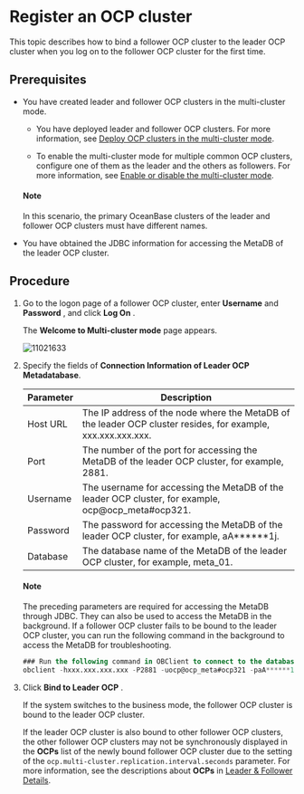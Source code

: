 Register an OCP cluster
============================================

This topic describes how to bind a follower OCP cluster to the leader OCP cluster when you log on to the follower OCP cluster for the first time.

Prerequisites
----------------------------------

* You have created leader and follower OCP clusters in the multi-cluster mode.

  * You have deployed leader and follower OCP clusters. For more information, see [Deploy OCP clusters in the multi-cluster mode](../../300.deployment-guide/100.deployment-overview/200.multi-node-deplpyment-overview.md).

  * To enable the multi-cluster mode for multiple common OCP clusters, configure one of them as the leader and the others as followers. For more information, see [Enable or disable the multi-cluster mode](../300.ocp-multi-cluster-mode/900.multi-cluster-mode-switch.md).

   <main id="notice" type='explain'>
    <h4>Note</h4>
    <p>In this scenario, the primary OceanBase clusters of the leader and follower OCP clusters must have different names.</p>
   </main>

* You have obtained the JDBC information for accessing the MetaDB of the leader OCP cluster.

Procedure
------------------------------

1. Go to the logon page of a follower OCP cluster, enter **Username** and **Password** , and click **Log On** .

   The **Welcome to Multi-cluster mode** page appears.

   ![11021633](https://help-static-aliyun-doc.aliyuncs.com/assets/img/en-US/5527567361/p346873.png)

2. Specify the fields of **Connection Information of Leader OCP Metadatabase**.

   | Parameter |                                               Description                                                |
   |-----------|----------------------------------------------------------------------------------------------------------|
   | Host URL  | The IP address of the node where the MetaDB of the leader OCP cluster resides, for example, xxx.xxx.xxx.xxx. |
   | Port      | The number of the port for accessing the MetaDB of the leader OCP cluster, for example, 2881.            |
   | Username  | The username for accessing the MetaDB of the leader OCP cluster, for example, ocp@ocp_meta#ocp321.       |
   | Password  | The password for accessing the MetaDB of the leader OCP cluster, for example, aA\*\*\*\*\*\*1j.          |
   | Database  | The database name of the MetaDB of the leader OCP cluster, for example, meta_01.                         |

   <main id="notice" type='explain'>
    <h4>Note</h4>
    <p>The preceding parameters are required for accessing the MetaDB through JDBC. They can also be used to access the MetaDB in the background. If a follower OCP cluster fails to be bound to the leader OCP cluster, you can run the following command in the background to access the MetaDB for troubleshooting.</p>
   </main>

   ```sql
   ### Run the following command in OBClient to connect to the database server.
   obclient -hxxx.xxx.xxx.xxx -P2881 -uocp@ocp_meta#ocp321 -paA******1j -Dmeta_01
   ```

3. Click **Bind to Leader** **OCP** .

   If the system switches to the business mode, the follower OCP cluster is bound to the leader OCP cluster.

   If the leader OCP cluster is also bound to other follower OCP clusters, the other follower OCP clusters may not be synchronously displayed in the **OCPs** list of the newly bound follower OCP cluster due to the setting of the `ocp.multi-cluster.replication.interval.seconds` parameter. For more information, see the descriptions about **OCPs** in [Leader \& Follower Details](../300.ocp-multi-cluster-mode/300.overview-of-multiple-clusters.md).
